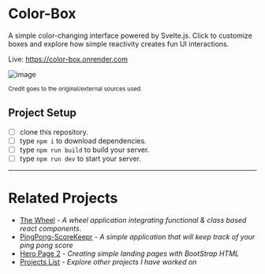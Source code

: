 # Color-Box
A simple color-changing interface powered by Svelte.js. Click to customize boxes and explore how simple reactivity creates fun UI interactions.

Live: https://color-box.onrender.com

![image](https://github.com/user-attachments/assets/45419f7a-de3c-477f-a0d5-26f5af31fcd4)

<sup>Credit goes to the original/external sources used.</sup>

## Project Setup
- [ ] clone this repository.
- [ ] type `npm i` to download dependencies.
- [ ] type ``npm run build`` to build your server.
- [ ] type ``npm run dev`` to start your server.

----

# Related Projects
- [The Wheel](https://github.com/TylrPopcorn/The-Wheel) - _A wheel application integrating functional & class based react components._
- [PingPong-ScoreKeepr](https://github.com/TylrPopcorn/PingPong-ScoreKeepr) - _A simple application that will keep track of your ping pong score_
- [Hero Page 2](https://github.com/TylrPopcorn/Hero-Page-2) - *Creating simple landing pages with BootStrap HTML*
- [Projects List](https://github.com/TylrPopcorn/Projects-List) - _Explore other projects I have worked on_
